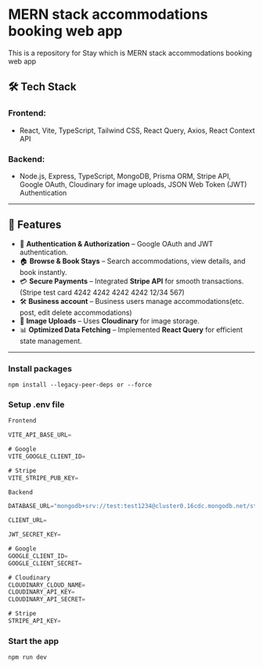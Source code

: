 # MERN stack accommodations booking web app

This is a repository for Stay which is MERN stack accommodations booking web app

## 🛠 Tech Stack

### **Frontend:**

- React, Vite, TypeScript, Tailwind CSS, React Query, Axios, React Context API

### **Backend:**

- Node.js, Express, TypeScript, MongoDB, Prisma ORM, Stripe API, Google OAuth, Cloudinary for image uploads, JSON Web Token (JWT) Authentication

---

## 🚀 Features

- 🔑 **Authentication & Authorization** – Google OAuth and JWT authentication.
- 🏠 **Browse & Book Stays** – Search accommodations, view details, and book instantly.
- 💳 **Secure Payments** – Integrated **Stripe API** for smooth transactions.(Stripe test card 4242 4242 4242 4242 12/34 567)
- 🛠 **Business account** – Business users manage accommodations(etc. post, edit delete accommodations)
- 📂 **Image Uploads** – Uses **Cloudinary** for image storage.
- 📊 **Optimized Data Fetching** – Implemented **React Query** for efficient state management.

---

### Install packages

```shell
npm install --legacy-peer-deps or --force
```

### Setup .env file

```js
Frontend

VITE_API_BASE_URL=

# Google
VITE_GOOGLE_CLIENT_ID=

# Stripe
VITE_STRIPE_PUB_KEY=

Backend

DATABASE_URL="mongodb+srv://test:test1234@cluster0.16cdc.mongodb.net/stay"

CLIENT_URL=

JWT_SECRET_KEY=

# Google
GOOGLE_CLIENT_ID=
GOOGLE_CLIENT_SECRET=

# Cloudinary
CLOUDINARY_CLOUD_NAME=
CLOUDINARY_API_KEY=
CLOUDINARY_API_SECRET=

# Stripe
STRIPE_API_KEY=
```

### Start the app

```shell
npm run dev
```
